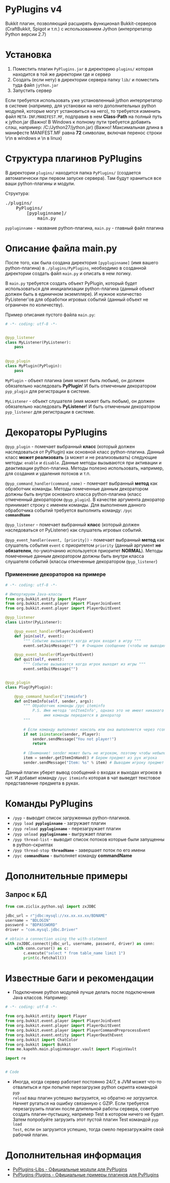 # PyPlugins v4
Bukkit плагин, позволяющий расширять функционал Bukkit-серверов (CraftBukkit, Spigot и т.п.) с использованием Jython (интерпретатор Python версии 2.7)

# Установка
1. Поместить плагин <code>PyPlugins.jar</code> в директорию <code>plugins/</code> которая находится в той же директории где и сервер
2. Создать (если нету) в директории сервера папку <code>lib/</code> и поместить туда файл <code>jython.jar</code>
3. Запустить сервер

Если требуется использовать уже установленный jython интерпретатор в системе (например, для установки на него дополнительных python модулей, которые могут установиться на него), то требуется изменить файл <code>META-INF/MANIFEST.MF</code>, подправив в нем __Class-Path__ на полный путь к jython.jar (Важно! В Windows к полному пути требуется добавить слэш, например: /C:/Jython27/jython.jar) (Важно! Максимальная длина в манифесте MANIFEST.MF равна __72__ символам, включая перенос строки \r\n в windows и \n в linux)

# Структура плагинов PyPlugins
В директории <code>plugins/</code> находится папка <code>PyPlugins/</code> (создается автоматически при первом запуске сервера).
Там будут храниться все ваши python-плагины и модули.

Структура:
<pre>
./plugins/
    PyPlugins/
        [pypluginname]/
            main.py
</pre>
<code>pypluginname</code> - название python-плагина, <code>main.py</code> - главный файл плагина

# Описание файла main.py
После того, как была создана директория <code>[pypluginname]</code> (имя вашего python-плагина) в <code>./plugins/PyPlugins</code>, необходимо в созданной директории создать файл <code>main.py</code> и описать в нем логику.

В <code>main.py</code> требуется создать объект PyPlugin, который будет использоваться для инициализации python-плагина (данный объект должен быть в единичном экземпляре). И нужное количество PyListener'ов для обработки игровых событий (данный объект не ограничен по количеству).

Пример описания пустого файла <code>main.py</code>:
```python
# -*- coding: utf-8 -*-


@pyp_listener
class MyListener(PyListener):
    pass
    
    
@pyp_plugin
class MyPlugin(PyPlugin):
    pass
```

<code>MyPlugin</code> - объект плагина (имя может быть любым), он должен обязательно наследовать **PyPlugin**! И быть отмеченым декоратором <code>pyp_plugin</code> для регистрации в системе.

<code>MyListener</code> - объект слушателя (имя может быть любым), он должен обязательно наследовать **PyListener**! И быть отмеченым декоратором <code>pyp_listener</code> для регистрации в системе.

# Декораторы PyPlugins

<code>@pyp_plugin</code> - помечает выбранный **класс** (который должен наследоваться от PyPlugin) как основной класс python-плагина.
Данный класс **может реализовать** (а может и не реализовывать) следующие методы: <code>enable</code> и <code>disable</code>. Данные методы вызываются при активации и деактивации python-плагина. Методы полезно использовать, например, для создания и удаления потоков и т.п.

<code>@pyp_command_handler(command_name)</code> - помечает выбранный **метод** как обработчик команды. Методы помеченные данным декоратором должны быть внутри основного класса python-плагина (класс отмеченный декоратором <code>@pyp_plugin</code>). В качестве аргумента декоратор принимает строку с именем команды. Для выполнения данного обработчика событий требуется выполнить команду: <code>/pyc **commandName**</code>

<code>@pyp_listener</code> - помечает выбранный **класс** (который должен наследоваться от PyListener) как слушатель игровых событий.

<code>@pyp_event_handler(event, [priority])</code> - помечает выбранный **метод** как слушатель события <code>event</code> с приоритетом <code>priority</code> (данный аргумент **не обязателен**, по-умолчанию используется приоритет **NORMAL**). Методы помеченные данным декоратором должны быть внутри класса слушателя событий (классы отмеченные декоратором <code>@pyp_listener</code>)

### Применение декораторов на примере

```python
# -*- coding: utf-8 -*-

# Импортируем Java-классы
from org.bukkit.entity import Player
from org.bukkit.event.player import PlayerJoinEvent
from org.bukkit.event.player import PlayerQuitEvent

@pyp_listener
class Listnr(PyListener):

    @pyp_event_handler(PlayerJoinEvent)
    def join(self, event):
        """ Событие вызывается когда игрок входит в игру """
        event.setJoinMessage("")  # Очищаем сообщение (чтобы не выводилось сообщений при входе)

    @pyp_event_handler(PlayerQuitEvent)
    def quit(self, event):
        """ Событие вызывается когда игрок выходит из игры """
        event.setQuitMessage("")


@pyp_plugin
class Plug(PyPlugin):

    @pyp_command_handler("iteminfo")
    def onItemInfo(self, sender, args):
        """ Обработчик команды /pyc iteminfo
            P.S. Имя метода 'onItemInfo', однако это не имеет никакого значения,
                 имя команды передается в декоратор
        """
    
        # Если команду выполняет консоль или она выполняется через rcon, то выводим сообщение: You not player!
        if not isinstance(sender, Player):
            sender.sendMessage("You not player!")
            return
            
        # (Внимание! sender может быть не игроком, поэтому чтобы небыло ошибок мы выше делали проверку)
        item = sender.getItemInHand() # Берем предмет из рук игрока
        sender.sendMessage("Item: %s" % item) # Выводим игроку предмет в его руках
```

Данный плагин уберет вывод сообщений о входах и выходах игроков в чат. И добавит команду <code>/pyc iteminfo</code> которая в чат выведет текстовое представление предмета в руках.

# Команды PyPlugins

* <code>/pyp</code> - выводит список загруженных python-плагинов.
* <code>/pyp load **pypluginname**</code> - загружает плагин
* <code>/pyp reload **pypluginname**</code> - перезагружает плагин
* <code>/pyp unload **pypluginname**</code> - выгружает плагин
* <code>/pyp thread-list</code> - выводит список потоков которые были запущенны в python-скриптах
* <code>/pyp thread-stop **threadName**</code> - завершает поток по его имени
* <code>/pyc **commandName**</code> - выполняет команду **commandName**

# Дополнительные примеры

## Запрос к БД
```python
from com.ziclix.python.sql import zxJDBC

jdbc_url = r"jdbc:mysql://xx.xx.xx.xx/BDNAME"
username = "BDLOGIN"
password = "BDPASSWORD"
driver = "com.mysql.jdbc.Driver"

# obtain a connection using the with-statment
with zxJDBC.connect(jdbc_url, username, password, driver) as conn:
    with conn.cursor() as c:
        c.execute("select * from table_name limit 1")
        print(c.fetchall())
```

# Известные баги и рекомендации

* Подключение python модулей лучше делать после подключения Java классов. Например:
```python
# -*- coding: utf-8 -*-

from org.bukkit.entity import Player
from org.bukkit.event.player import PlayerJoinEvent
from org.bukkit.event.player import PlayerQuitEvent
from org.bukkit.event.player import PlayerCommandPreprocessEvent
from org.bukkit.event.entity import PlayerDeathEvent
from org.bukkit import ChatColor
from org.bukkit import Bukkit
from me.kapehh.main.pluginmanager.vault import PluginVault

import re


# Code
```

* Иногда, когда сервер работает постоянно 24/7, в JVM может что-то отвалиться и при попытке перезагрузке python скрипта командой <code>pyp reload</code> ваш плагин успешно выгрузится, но обратно *не загрузится*. Начнет ругаться на ошибку связанную с GZIP. Если требуется перезагрузить плагин после длительной работы сервера, советую создать плагин-пустышку, например Test в котором ничего не будет. Затем попробуйте загрузить этот пустой плагин Test командой <code>pyp load Test</code>, если он загрузится успешно, тогда смело перезагружайте свой рабочий плагин.

# Дополнительная информация
* <a href="//github.com/kapehh-karen/PyPlugins-Libs">PyPlugins-Libs - Официальные модули для PyPlugins</a>
* <a href="//github.com/kapehh-karen/PyPlugins-Plugins">PyPlugins-Plugins - Официальные примеры плагинов для PyPlugins</a>
